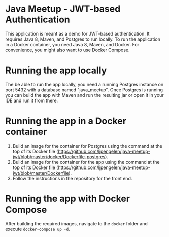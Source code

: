 # Java Meetup - JWT-based Authentication
This application is meant as a demo for JWT-based authentication.
It requires Java 8, Maven, and Postgres to run locally.
To run the application in a Docker container, you need Java 8, Maven, and Docker.
For convenience, you might also want to use Docker Compose.

# Running the app locally
The be able to run the app locally, you need a running Postgres instance on port 5432 with a database named "java_meetup".
Once Postgres is running you can build the app with Maven and run the resulting jar or open it in your IDE and run it from there.

# Running the app in a Docker container
1. Build an image for the container for Postgres using the command at the top of its Docker file (https://github.com/ljpengelen/java-meetup-jwt/blob/master/docker/Dockerfile-postgres).
1. Build an image for the container for the app using the command at the top of its Docker file
(https://github.com/ljpengelen/java-meetup-jwt/blob/master/Dockerfile).
1. Follow the instructions in the repository for the front end.

# Running the app with Docker Compose
After building the required images, navigate to the `docker` folder and execute `docker-compose up -d`.
